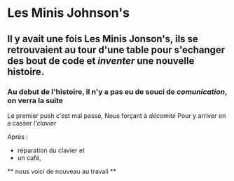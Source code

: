 # Les Minis Johnson's
## Il y avait une fois Les Minis Jonson's, **ils se retrouvaient** au tour d'une table pour s'echanger des bout de code et *inventer* une nouvelle histoire.
### Au debut de l'histoire, il n'y a pas eu de souci de ***comunication***, on verra la suite
Le premier push c'est mal passé,
Nous forçant à _décomité_
Pour y arriver on a casser *l'clavier*

Après :
* réparation du clavier et
* un café,

** nous voici de nouveau au travail **
